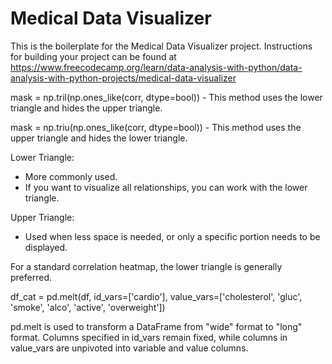 # Medical Data Visualizer

This is the boilerplate for the Medical Data Visualizer project. Instructions for building your project can be found at https://www.freecodecamp.org/learn/data-analysis-with-python/data-analysis-with-python-projects/medical-data-visualizer



mask = np.tril(np.ones_like(corr, dtype=bool)) - This method uses the lower triangle and hides the upper triangle.

mask = np.triu(np.ones_like(corr, dtype=bool)) - This method uses the upper triangle and hides the lower triangle.

Lower Triangle:
- More commonly used.
- If you want to visualize all relationships, you can work with the lower triangle.


Upper Triangle:
- Used when less space is needed, or only a specific portion needs to be displayed.


For a standard correlation heatmap, the lower triangle is generally preferred.


df_cat = pd.melt(df, id_vars=['cardio'], 
                 value_vars=['cholesterol', 'gluc', 'smoke', 'alco', 'active', 'overweight'])

pd.melt is used to transform a DataFrame from "wide" format to "long" format. 
Columns specified in id_vars remain fixed, while columns in value_vars are unpivoted into variable and value columns.
